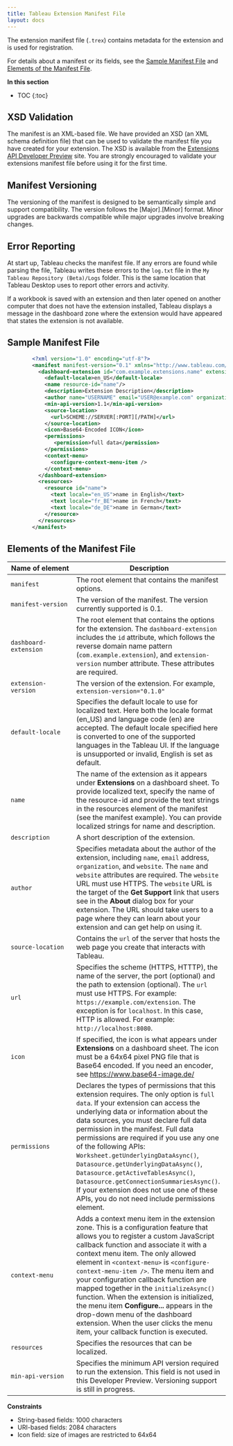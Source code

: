```yaml
---
title: Tableau Extension Manifest File
layout: docs
---
```


The extension manifest file (`.trex`) contains metadata for the extension and is used for registration. 
 
For details about a manifest or its fields, see the [Sample Manifest File](#sample-manifest-file) and [Elements of the Manifest File](#elements-of-the-manifest-file).  


**In this section**

* TOC
{:toc}



## XSD Validation
The manifest is an XML-based file. We have provided an XSD (an XML schema definition file) that can be used to validate the manifest file you have created for your extension. The XSD is available from the  [Extensions API Developer Preview](https://prerelease.tableau.com/project/version/item.html?cap=52e2710a0793434d82142736c7ab3029&arttypeid={0DD668AE-472C-4E70-B465-35F7AE0DEB6D}&artid={939493D2-8000-4192-857A-67624CBCC35A}) site. You are strongly encouraged to validate your extensions manifest file before using it for the first time. 

## Manifest Versioning
The versioning of the manifest is designed to be semantically simple and support compatibility. The version follows the [Major].[Minor] format. Minor upgrades are backwards compatible while major upgrades involve breaking changes. 

## Error Reporting
At start up, Tableau checks the manifest file. If any errors are found while parsing the file, Tableau writes these errors to the `log.txt` file in the `My Tableau Repository (Beta)/Logs` folder. This is the same location that Tableau Desktop uses to report other errors and activity. 

If a workbook is saved with an extension and then later opened on another computer that does not have the extension installed, Tableau displays a message in the dashboard zone where the extension would have appeared that states the extension is not available. 


## Sample Manifest File

```xml
        <?xml version="1.0" encoding="utf-8"?> 
        <manifest manifest-version="0.1" xmlns="http://www.tableau.com/xml/extension_manifest">
          <dashboard-extension id="com.example.extensions.name" extension-version="0.1.0">
            <default-locale>en_US</default-locale>
            <name resource-id="name"/>
            <description>Extension Description</description>
            <author name="USERNAME" email="USER@example.com" organization="My Company" website="https://www.example.com"/>
            <min-api-version>1.1</min-api-version>
            <source-location>
              <url>SCHEME://SERVER[:PORT][/PATH]</url> 
            </source-location>
            <icon>Base64-Encoded ICON</icon>
            <permissions>
    	       <permission>full data</permission>
            </permissions>
            <context-menu>
              <configure-context-menu-item />
            </context-menu>
          </dashboard-extension>
          <resources>
            <resource id="name">
              <text locale="en_US">name in English</text>
              <text locale="fr_BE">name in French</text>
              <text locale="de_DE">name in German</text>
            </resource>
          </resources>
        </manifest>
```


## Elements of the Manifest File

<table>
<colgroup>
<col width="30%" />
<col width="70%" />
</colgroup>
<thead>
<tr class="header">
<th>Name of element</th>
<th>Description</th>
</tr>
</thead>
<tbody>
<tr class="odd">
<td><code>manifest</code></td>
<td>The root element that contains the manifest options.</td>
</tr>
<tr class="even">
<td><code>manifest-version</code></td>
<td>The version of the manifest. The version currently supported is 0.1. </td>
</tr>
<tr class="odd">
<td><code>dashboard-extension</code></td>
<td>The root element that contains the options for the extension. The <code>dashboard-extension</code> includes the <code>id</code> attribute, which follows the reverse domain name pattern (<code>com.example.extension</code>), and <code>extension-version</code> number attribute. These attributes are required.</td>
</tr>
<tr class="even">
<td><code>extension-version</code></td>
<td>The version of the extension. For example, <code>extension-version="0.1.0"</code></td>
</tr>
<tr class="odd">
<td><code>default-locale</code></td>
<td>Specifies the default locale to use for localized text. Here both the locale format (en_US) and language code (en) are accepted. The default locale specified here is converted to one of the supported languages in the Tableau UI. If the language is unsupported or invalid, English is set as default. </td>
</tr>
<tr class="even">
<td><code>name</code></td>
<td>The name of the extension as it appears under <strong>Extensions</strong> on a dashboard sheet. To provide localized text, specify the name of the resource-id and provide the text strings in the resources element of the manifest (see the manifest example). You can provide localized strings for name and description.</td>
</tr>
<tr class="odd">
<td><code>description</code></td>
<td>A short description of the extension.</td>
</tr>
<tr class="even">
<td><code>author</code></td>
<td>Specifies metadata about the author of the extension, including <code>name</code>, <code>email</code> address, <code>organization</code>, and <code>website</code>. The <code>name</code> and <code>website</code> attributes are required. The <code>website</code> URL must use HTTPS. The <code>website</code> URL is the target of the <b>Get Support</b> link that users see in the <b>About</b> dialog box for your extension. The URL should take users to a page where they can learn about your extension and can get help on using it. </td>
</tr>
<tr class="odd">
<td><code>source-location</code></td>
<td>Contains the <code>url</code> of the server that hosts the web page you create that interacts with Tableau.</td>
</tr>
<tr class="even">
<td><code>url</code></td>
<td>Specifies the scheme (HTTPS, HTTTP), the name of the server, the port (optional) and the path to extension (optional). The <code>url</code> must use HTTPS. For example: <code>https://example.com/extension</code>. 
The exception is for <code>localhost</code>. In this case, HTTP is allowed. For example: <code>http://localhost:8080</code>.</td>
</tr>
<tr class="even">
<td><code>icon</code></td>
<td>If specified, the icon is what appears under <strong>Extensions</strong> on a dashboard sheet. The icon must be a 64x64 pixel PNG file that is Base64 encoded. If you need an encoder, see <a href="https://www.base64-image.de/" class="uri">https://www.base64-image.de/</a></td>
</tr>
<tr class="odd">
<td><code>permissions</code></td>
<td>Declares the types of permissions that this extension requires. The only option is <code>full data</code>. If your extension can access the underlying data or information about the data sources, you must declare full data permission in the manifest. Full data permissions are required if you use any one of the following APIs: <code>Worksheet.getUnderlyingDataAsync()</code>, <code>Datasource.getUnderlyingDataAsync()</code>, <code>Datasource.getActiveTablesAsync()</code>, <code>Datasource.getConnectionSummariesAsync()</code>. If your extension does not use one of these APIs, you do not need include permissions element.</td>
</tr>
<tr class="even">
<td><code>context-menu</code></td>
<td>Adds a context menu item in the extension zone.  This is a configuration feature that allows you to register a custom JavaScript callback function and associate it with a context menu item. The only allowed element in <code>&lt;context-menu&gt;</code> is <code>&lt;configure-context-menu-item /&gt;</code>. The menu item and your configuration callback function are mapped together in the <code>initializeAsync()</code> function. When the extension is initialized, the menu item <b>Configure...</b> appears in the drop-down menu of the dashboard extension. When the user clicks the menu item, your callback function is executed.</td>
</tr>
<tr class="odd">
<td><code>resources</code></td>
<td>Specifies the resources that can be localized.</td>
</tr>
<tr class="even">
<td><code>min-api-version</code></td>
<td>Specifies the minimum API version required to run the extension. This field is not used in this Developer Preview. Versioning support is still in progress.</td>
</tr>
</tbody>
</table>

**Constraints** 

- String-based fields: 1000 characters 
- URI-based fields: 2084 characters
- Icon field: size of images are restricted to 64x64
